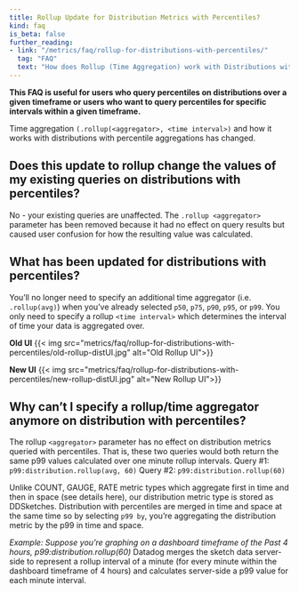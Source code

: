 ```yaml
---
title: Rollup Update for Distribution Metrics with Percentiles?
kind: faq
is_beta: false
further_reading:
- link: "/metrics/faq/rollup-for-distributions-with-percentiles/"
  tag: "FAQ"
  text: "How does Rollup (Time Aggregation) work with Distributions with Percentiles?"
---
```

**This FAQ is useful for users who query percentiles on distributions over a given timeframe or users who want to query percentiles for specific intervals within a given timeframe.**

Time aggregation `(.rollup(<aggregator>, <time interval>)` and how it works with distributions with percentile aggregations has changed.

## Does this update to rollup change the values of my existing queries on distributions with percentiles? 
No - your existing queries are unaffected. The `.rollup <aggregator>` parameter has been removed because it had no effect on query results but caused user confusion for how the resulting value was calculated. 

## What has been updated for distributions with percentiles?
You’ll no longer need to specify an additional time aggregator (i.e. `.rollup(avg)`) when you’ve already selected `p50`, `p75`, `p90`, `p95`, or `p99`. You only need to specify a rollup `<time interval>` which determines the interval of time your data is aggregated over. 

**Old UI**
{{< img src="metrics/faq/rollup-for-distributions-with-percentiles/old-rollup-distUI.jpg" alt="Old Rollup UI">}}

**New UI**
{{< img src="metrics/faq/rollup-for-distributions-with-percentiles/new-rollup-distUI.jpg" alt="New Rollup UI">}}

## Why can’t I specify a rollup/time aggregator anymore on distribution with  percentiles?
The rollup `<aggregator>` parameter has no effect on distribution metrics queried with percentiles. That is, these two queries would both return the same p99 values calculated over one minute rollup intervals. 
Query #1: `p99:distribution.rollup(avg, 60)`
Query #2: `p99:distribution.rollup(60)`

Unlike COUNT, GAUGE, RATE metric types which aggregate first in time and then in space (see details here),  our distribution metric type is stored as DDSketches. Distribution with percentiles are merged in time and space at the same time so by selecting `p99 by`, you’re aggregating the distribution metric by the p99 in time and space.

_Example: Suppose you’re graphing on a dashboard timeframe of the Past 4 hours, p99:distribution.rollup(60)_
Datadog merges the sketch data server-side to represent a rollup interval of a minute (for every minute within the dashboard timeframe of 4 hours) and calculates server-side a p99 value for each minute interval.


